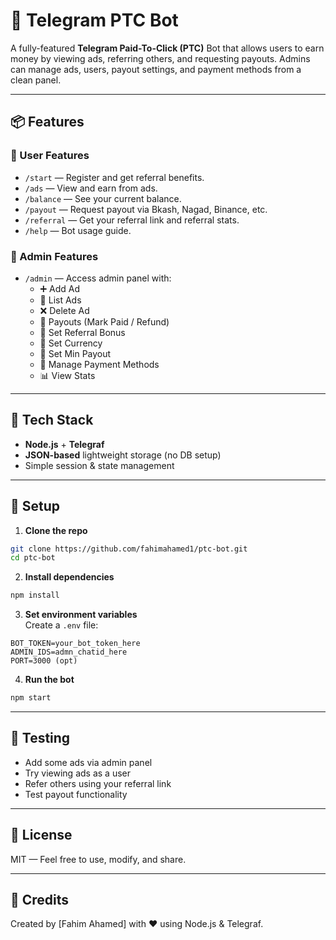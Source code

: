 # 💸 Telegram PTC Bot

A fully-featured **Telegram Paid-To-Click (PTC)** Bot that allows users to earn money by viewing ads, referring others, and requesting payouts. Admins can manage ads, users, payout settings, and payment methods from a clean panel.

---

## 📦 Features

### 👤 User Features
- `/start` — Register and get referral benefits.
- `/ads` — View and earn from ads.
- `/balance` — See your current balance.
- `/payout` — Request payout via Bkash, Nagad, Binance, etc.
- `/referral` — Get your referral link and referral stats.
- `/help` — Bot usage guide.

### 👮 Admin Features
- `/admin` — Access admin panel with:
  - ➕ Add Ad
  - 📃 List Ads
  - ❌ Delete Ad
  - 💸 Payouts (Mark Paid / Refund)
  - 🎁 Set Referral Bonus
  - 💱 Set Currency
  - 🎯 Set Min Payout
  - 🏦 Manage Payment Methods
  - 📊 View Stats

---

## 🧠 Tech Stack

- **Node.js** + **Telegraf**
- **JSON-based** lightweight storage (no DB setup)
- Simple session & state management

---

## 🔧 Setup

1. **Clone the repo**  
```bash
git clone https://github.com/fahimahamed1/ptc-bot.git
cd ptc-bot
```

2. **Install dependencies**  
```bash
npm install
```

3. **Set environment variables**  
Create a `.env` file:
```
BOT_TOKEN=your_bot_token_here
ADMIN_IDS=admn_chatid_here
PORT=3000 (opt)
```

4. **Run the bot**  
```bash
npm start
```

---

## 🧪 Testing

- Add some ads via admin panel
- Try viewing ads as a user
- Refer others using your referral link
- Test payout functionality

---

## 📜 License

MIT — Feel free to use, modify, and share.

---

## 🙌 Credits

Created by [Fahim Ahamed] with ❤️ using Node.js & Telegraf.
